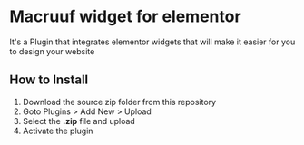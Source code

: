 # Macruuf widget for elementor
It's a Plugin that integrates elementor widgets that will make it easier for you to design your website

##  How to Install
1. Download the source zip folder from this repository
2. Goto Plugins > Add New > Upload
3. Select the **.zip** file and upload
4. Activate the plugin
